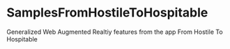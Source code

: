 # SamplesFromHostileToHospitable

Generalized Web Augmented Realtiy features from the app From Hostile To Hospitable